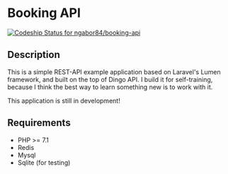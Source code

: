 # Booking API
[ ![Codeship Status for ngabor84/booking-api](https://app.codeship.com/projects/6e0dbaf0-2274-0135-9adb-62dd7db260b1/status?branch=master)](https://app.codeship.com/projects/221680)

## Description
This is a simple REST-API example application based on Laravel's Lumen framework, and built on the top of Dingo API.
I build it for self-training, because I think the best way to learn something new is to work with it.

This application is still in development!

## Requirements
- PHP >= 7.1
- Redis
- Mysql
- Sqlite (for testing)

